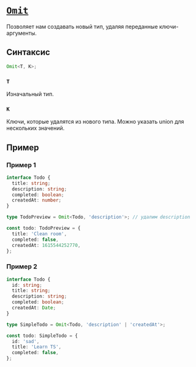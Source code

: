 # [`Omit`](../index.md)

Позволяет нам создавать новый тип, удаляя переданные ключи-аргументы.

## Синтаксис

```ts
Omit<T, K>;
```

### `T`

Изначальный тип.

### `K`

Ключи, которые удалятся из нового типа. Можно указать union для нескольких значений.

## Пример

### Пример 1

```ts
interface Todo {
  title: string;
  description: string;
  completed: boolean;
  createdAt: number;
}

type TodoPreview = Omit<Todo, 'description'>; // удалим description

const todo: TodoPreview = {
  title: 'Clean room',
  completed: false,
  createdAt: 1615544252770,
};
```

### Пример 2

```ts
interface Todo {
  id: string;
  title: string;
  description: string;
  completed: boolean;
  createdAt: Date;
}

type SimpleTodo = Omit<Todo, 'description' | 'createdAt'>;

const todo: SimpleTodo = {
  id: 'sad',
  title: 'Learn TS',
  completed: false,
};
```
